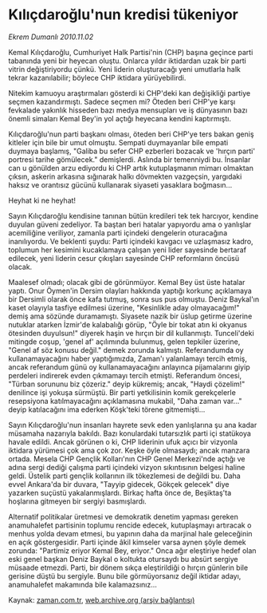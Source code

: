 # Kılıçdaroğlu'nun  kredisi tükeniyor

*Ekrem Dumanlı 2010.11.02*

<td class="news-spot">
<p>Kemal Kılıçdaroğlu, Cumhuriyet Halk Partisi'nin (CHP) başına geçince parti tabanında yeni bir heyecan oluştu. Onlarca yıldır iktidardan uzak bir parti vitrin değiştiriyordu çünkü. Yeni liderin oluşturacağı yeni umutlarla halk tekrar kazanılabilir; böylece CHP iktidara yürüyebilirdi.</p>
<p><p>Nitekim kamuoyu araştırmaları gösterdi ki CHP'deki kan değişikliği partiye seçmen kazandırmıştı. Sadece seçmen mi? Öteden beri CHP'ye karşı fevkalade yakınlık hisseden bazı medya mensupları ve iş dünyasının bazı önemli simaları Kemal Bey'in yol açtığı heyecana kendini kaptırmıştı.
<p>Kılıçdaroğlu'nun parti başkanı olması, öteden beri CHP'ye ters bakan geniş kitleler için bile bir umut olmuştu. Sempati duymayanlar bile empati duymaya başlamış, "Galiba bu sefer CHP ezberleri bozacak ve 'hırçın parti' portresi tarihe gömülecek." demişlerdi. Aslında bir temenniydi bu. İnsanlar can u gönülden arzu ediyordu ki CHP artık kutuplaşmanın mimarı olmaktan çıksın, askerin arkasına sığınarak halkı dövmekten vazgeçsin, yargıdaki haksız ve orantısız gücünü kullanarak siyaseti yasaklara boğmasın...
<p>Heyhat ki ne heyhat!
<p>Sayın Kılıçdaroğlu kendisine tanınan bütün kredileri tek tek harcıyor, kendine duyulan güveni zedeliyor. Ta baştan beri hatalar yapıyordu ama o yanlışlar acemiliğine veriliyor, zamanla parti içindeki dengelerin oturacağına inanılıyordu. Ve beklenti şuydu: Parti içindeki kavgacı ve uzlaşmasız kadro, toplumun her kesimini kucaklamaya çalışan yeni lider sayesinde bertaraf edilecek, yeni liderin cesur çıkışları sayesinde CHP reformların öncüsü olacak.
<p>Maalesef olmadı; olacak gibi de görünmüyor. Kemal Bey üst üste hatalar yaptı. Onur Öymen'in Dersim olayları hakkında yaptığı korkunç açıklamaya bir Dersimli olarak önce kafa tutmuş, sonra sus pus olmuştu. Deniz Baykal'ın kaset olayıyla tasfiye edilmesi üzerine, "Kesinlikle aday olmayacağım!" demiş ama sözünde duramamıştı. Siyasete nazik bir üslup getirme üzerine nutuklar atarken İzmir'de kalabalığı görüp, "Öyle bir tokat atın ki okyanus ötesinden duyulsun!" diyerek haşin ve hırçın bir dil kullanmıştı. Tunceli'deki mitingde coşup, 'genel af' açılımında bulunmuş, gelen tepkiler üzerine, "Genel af söz konusu değil." demek zorunda kalmıştı. Referandumda oy kullanamayacağını haber yaptığımızda, Zaman'ı yalanlamayı tercih etmiş, ancak referandum günü oy kullanamayacağını anlayınca pijamalarını giyip perdeleri indirerek evden çıkmamayı tercih etmişti. Referandum öncesi, "Türban sorununu biz çözeriz." deyip kükremiş; ancak, "Haydi çözelim!" denilince işi yokuşa sürmüştü. Bir parti yetkilisinin komik gerekçelerle resepsiyona katılmayacağını açıklamasına mukabil, "Daha zaman var..." deyip katılacağını ima ederken Köşk'teki törene gitmemişti...
<p>Sayın Kılıçdaroğlu'nun insanları hayrete sevk eden yanlışlarına şu ana kadar müsamaha nazarıyla bakıldı. Bazı konulardaki tutarsızlık parti içi statükoya havale edildi. Ancak görünen o ki, CHP liderinin ufuk açıcı bir vizyonla iktidara yürümesi çok ama çok zor. Keşke öyle olmasaydı; ancak manzara ortada. Mesela CHP Gençlik Kolları'nın CHP Genel Merkezi'nde açtığı ve adına sergi dediği çalışma parti içindeki vizyon sıkıntısının belgesi haline geldi. Üstelik parti gençlik kollarının ilk tökezlemesi de değildi bu. Daha evvel Ankara'da bir duvara, "Tayyip gidecek, Gökçek gelecek" diye yazarken suçüstü yakalanmışlardı. Birkaç hafta önce de, Beşiktaş'ta hoşlarına gitmeyen bir sergiyi basmışlardı.
<p>Alternatif politikalar üretmesi ve demokratik denetim yapması gereken anamuhalefet partisinin toplumu rencide edecek, kutuplaşmayı artıracak o menhus yolda devam etmesi, bu yapının daha da marjinal hale geleceğinin en açık göstergesidir. Parti içinde âkil kimseler varsa aynen şöyle demek zorunda: "Partimiz eriyor Kemal Bey, eriyor." Onca ağır eleştiriye hedef olan eski genel başkan Deniz Baykal o koltukta otursaydı bu absürt sergiye müsaade etmezdi. Parti, bir dönem sıkça eleştirildiği o hırçın günlerin bile gerisine düştü bu sergiyle. Bunu bile görmüyorsanız değil iktidar adayı, anamuhalefet makamında bile kalamazsınız... </p>
<a href="http://web.archive.org/web/20101130101359/mailto:e.dumanli@zaman.com.tr">
</a></p></p></p></p></p></p></p></td>

Kaynak: [zaman.com.tr](http://zaman.com.tr/yazar.do?yazino=1047682), [web.archive.org (arşiv bağlantısı)](http://web.archive.org/web/20101130101359/http://zaman.com.tr/yazar.do?yazino=1047682)
